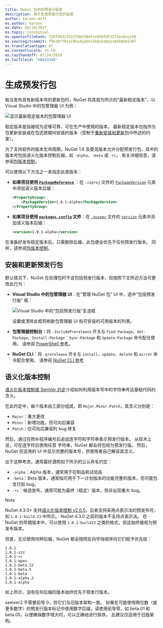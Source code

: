 ```yaml
---
title: NuGet 包中的预发行版本
description: 用于生成预发行包的指南
author: karann-msft
ms.author: karann
ms.date: 08/14/2017
ms.topic: conceptual
ms.openlocfilehash: 726f983c2522fdb538dfce858fdf2371ec0ce188
ms.sourcegitcommit: f9e39ff9ca19ba4a26e52b8a5e01e18eb0de5387
ms.translationtype: HT
ms.contentlocale: zh-CN
ms.lasthandoff: 07/24/2019
ms.locfileid: "68433340"
---
```

# <a name="building-pre-release-packages"></a>生成预发行包

每当发布具有新版本号的更新包时，NuGet 将其视为所示的“最新稳定版本”，以 Visual Studio 中的包管理器 UI 为例：

![显示最新稳定版本的包管理器 UI](media/Prerelease_01-LatestStable.png)

稳定版本是指被视为足够可靠，可在生产中使用的版本。 最新稳定版本也指作为包更新安装或在包还原期间安装的版本（受制于[重新安装和更新包](../consume-packages/reinstalling-and-updating-packages.md)中所述的约束）。

为了支持软件的版本生命周期，NuGet 1.6 及更高版本允许分配预发行包，其中的版本号包括语义化版本控制后缀，如 `-alpha`、`-beta` 或 `-rc`。 有关详细信息，请参阅[包版本控制](../reference/package-versioning.md#pre-release-versions)。

可以使用以下方法之一来指定此类版本：

- **如果项目使用 [`PackageReference`](../consume-packages/package-references-in-project-files.md)** ：在 `.csproj` 文件的 [`PackageVersion`](/dotnet/core/tools/csproj.md#packageversion) 元素中添加语义版本后缀：

    ```xml
    <PropertyGroup>
        <PackageVersion>1.0.1-alpha</PackageVersion>
    </PropertyGroup>
    ```

- **如果项目使用 [`packages.config`](../reference/packages-config.md) 文件**：在 [`.nuspec`](../reference/nuspec.md) 文件的 [`version`](../reference/nuspec.md#version) 元素中添加语义版本后缀：

    ```xml
    <version>1.0.1-alpha</version>
    ```

在准备好发布稳定版本后，只需删除后缀，此包便会优先于任何预发行版本。 同样，请参阅[包版本控制](../reference/package-versioning.md#pre-release-versions)。

## <a name="installing-and-updating-pre-release-packages"></a>安装和更新预发行包

默认情况下，NuGet 在处理包时不会包括预发行版本，但按照下文所述方法可更改此行为：

- **Visual Studio 中的包管理器 UI**：在“管理 NuGet 包”  UI 中，选中“包括预发行版”  框：

    ![Visual Studio 中的“包括预发行版”复选框](media/Prerelease_02-CheckPrerelease.png)

    设置或清除此框将刷新包管理器 UI 和可安装的可用版本的列表。

- **包管理器控制台**：将 `-IncludePrerelease` 开关与 `Find-Package`、`Get-Package`、`Install-Package``Sync-Package` 和 `Update-Package` 命令配合使用。 请参阅 [PowerShell 参考](../reference/powershell-reference.md)。

- **NuGet CLI**：将 `-prerelease` 开关与 `install`、`update`、`delete` 和 `mirror` 命令配合使用。 请参阅 [NuGet CLI 参考](../reference/nuget-exe-cli-reference.md)

## <a name="semantic-versioning"></a>语义化版本控制

[语义化版本控制或 SemVer 约定](http://semver.org/spec/v1.0.0.html)介绍如何利用版本号中的字符串传达基础代码的含义。

在此约定中，每个版本由三部分组成，即 `Major.Minor.Patch`，其含义分别是：

- `Major`：重大更改
- `Minor`：新增功能，但可向后兼容
- `Patch`：仅可向后兼容的 bug 修复

然后，通过在修补程序编号后追加连字符和字符串表示预发行版本。 从技术上说，可在连字符后使用任意  字符串，NuGet 都会将包视为预发行版。 然后，NuGet 在适用的 UI 中显示完整的版本号，供使用者自己解读其含义。

出于这种考虑，通常最好遵照如下所示的公认命名约定：

- `-alpha`：Alpha 版本，通常用于在制品和试验品
- `-beta`：Beta 版本，通常指可用于下一计划版本的功能完整的版本，但可能包含已知 bug。
- `-rc`：候选发布，通常可能为最终（稳定）版本，除非出现重大 bug。

> [!Note]
> NuGet 4.3.0+ 支持[语义化版本控制 v2.0.0](http://semver.org/spec/v2.0.0.html)，后者支持采用点表示法的预发布号，如 `1.0.1-build.23` 中所示。 NuGet 4.3.0 之前的版本不支持点表示法。 在 NuGet 的早期版本中，可以使用 `1.0.1-build23` 之类的格式，但这始终被视为预发布版本。

但是，无论使用何种后缀，NuGet 都会按照反向字母顺序向它们赋予优先级：

    1.0.1
    1.0.1-zzz
    1.0.1-rc
    1.0.1-open
    1.0.1-beta.12
    1.0.1-beta.5
    1.0.1-beta
    1.0.1-alpha.2
    1.0.1-alpha

如上所示，没有任何后缀的版本始终优先于预发行版本。

semver2 不需要前导 0，但它们与旧版本架构一致。 如果在可能使用两位数（或更多数字）的预发行版本标记中使用数字后缀，请使用前导零，如 beta.01 和 beta.05，以便确保数字增大时，可以正确地进行排序。 此建议仅适用于旧版架构。
